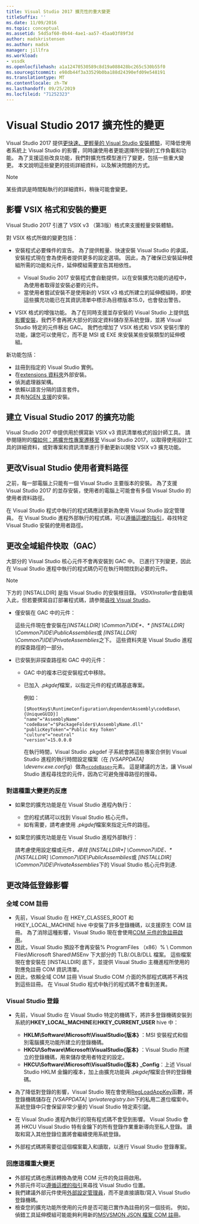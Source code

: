 ```yaml
---
title: Visual Studio 2017 擴充性的重大變更
titleSuffix: ''
ms.date: 11/09/2016
ms.topic: conceptual
ms.assetid: 54d5af60-0b44-4ae1-aa57-45aa03f89f3d
author: madskristensen
ms.author: madsk
manager: jillfra
ms.workload:
- vssdk
ms.openlocfilehash: a1a12470530589c8d19a088428bc265c530b55f0
ms.sourcegitcommit: e98db44f3a33529b0ba188d24390efd09e548191
ms.translationtype: MT
ms.contentlocale: zh-TW
ms.lasthandoff: 09/25/2019
ms.locfileid: "71252323"
---
```

# <a name="changes-in-visual-studio-2017-extensibility"></a>Visual Studio 2017 擴充性的變更

Visual Studio 2017 提供[更快速、更輕量的 Visual Studio 安裝體驗](https://devblogs.microsoft.com/visualstudio/faster-leaner-visual-studio-installer)，可降低使用者系統上 Visual Studio 的影響，同時讓使用者更能選擇所安裝的工作負載和功能。 為了支援這些改良功能，我們對擴充性模型進行了變更，包括一些重大變更。 本文說明這些變更的技術詳細資料，以及解決問題的方式。

> [!NOTE]
> 某些資訊是時間點執行的詳細資料，稍後可能會變更。

## <a name="changes-affecting-vsix-format-and-installation"></a>影響 VSIX 格式和安裝的變更

Visual Studio 2017 引進了 VSIX v3 （第3版）格式來支援輕量安裝體驗。

對 VSIX 格式所做的變更包括：

* 安裝程式必要條件的宣告。 為了提供輕量、快速安裝 Visual Studio 的承諾，安裝程式現在會為使用者提供更多的設定選項。 因此，為了確保已安裝延伸模組所需的功能和元件，延伸模組需要宣告其相依性。

  * Visual Studio 2017 安裝程式會自動提供，以在安裝擴充功能的過程中，為使用者取得並安裝必要的元件。
  * 當使用者嘗試安裝不是使用新的 VSIX v3 格式所建立的延伸模組時，即使這些擴充功能已在其資訊清單中標示為目標版本15.0，也會發出警告。

* VSIX 格式的增強功能。 為了在同時支援並存安裝的 Visual Studio 上提供[低影響安裝](https://devblogs.microsoft.com/visualstudio/anatomy-of-a-low-impact-visual-studio-install)，我們不會再將大部分的設定資料儲存至系統登錄，並將 Visual Studio 特定的元件移出 GAC。 我們也增加了 VSIX 格式和 VSIX 安裝引擎的功能，讓您可以使用它，而不是 MSI 或 EXE 來安裝某些安裝類型的延伸模組。

新功能包括：

* 註冊到指定的 Visual Studio 實例。
* 在[extensions 資料夾](set-install-root.md)外部安裝。
* 偵測處理器架構。
* 依賴以語言分隔的語言套件。
* 具有[NGEN 支援](ngen-support.md)的安裝。

## <a name="build-an-extension-for-visual-studio-2017"></a>建立 Visual Studio 2017 的擴充功能

Visual Studio 2017 中提供用於撰寫新 VSIX v3 資訊清單格式的設計師工具。 請參閱隨附的[檔如何：將擴充性專案遷移至](how-to-migrate-extensibility-projects-to-visual-studio-2017.md) Visual Studio 2017，以取得使用設計工具的詳細資料，或對專案和資訊清單進行手動更新以開發 VSIX v3 擴充功能。

## <a name="change-visual-studio-user-data-path"></a>更改Visual Studio 使用者資料路徑

之前，每一部電腦上只能有一個 Visual Studio 主要版本的安裝。 為了支援 Visual Studio 2017 的並存安裝，使用者的電腦上可能會有多個 Visual Studio 的使用者資料路徑。

在 Visual Studio 程式中執行的程式碼應該更新為使用 Visual Studio 設定管理員。 在 Visual Studio 進程外部執行的程式碼，可以[遵循這裡的指引](locating-visual-studio.md)，尋找特定 Visual Studio 安裝的使用者路徑。

## <a name="change-global-assembly-cache-gac"></a>更改全域組件快取（GAC）

大部分的 Visual Studio 核心元件不會再安裝到 GAC 中。 已進行下列變更，因此在 Visual Studio 進程中執行的程式碼仍可在執行時間找到必要的元件。

> [!NOTE]
> 下方的 [INSTALLDIR] 是指 Visual Studio 的安裝根目錄。 *VSIXInstaller*會自動填入此，但若要撰寫自訂部署程式碼，請參閱[尋找 Visual Studio](locating-visual-studio.md)。

* 僅安裝在 GAC 中的元件：

  這些元件現在會安裝在<em>[INSTALLDIR] \Common7\IDE\*、* [INSTALLDIR] \Common7\IDE\PublicAssemblies</em>或 *[INSTALLDIR] \Common7\IDE\PrivateAssemblies*之下。 這些資料夾是 Visual Studio 進程的探查路徑的一部分。

* 已安裝到非探查路徑和 GAC 中的元件：

  * GAC 中的複本已從安裝程式中移除。
  * 已加入 *.pkgdef*檔案，以指定元件的程式碼基底專案。

    例如：

    ```
    [$RootKey$\RuntimeConfiguration\dependentAssembly\codeBase\{UniqueGUID}]
    "name"="AssemblyName" "codeBase"="$PackageFolder$\AssemblyName.dll"
    "publicKeyToken"="Public Key Token"
    "culture"="neutral"
    "version"=15.0.0.0
    ```

    在執行時間，Visual Studio .pkgdef 子系統會將這些專案合併到 Visual Studio 進程的執行時間設定檔案（在 *[VSAPPDATA] \devenv.exe.config*）做為[`<codeBase>`](/dotnet/framework/configure-apps/file-schema/runtime/codebase-element)元素。 這是建議的方法，讓 Visual Studio 進程尋找您的元件，因為它可避免搜尋路徑的搜尋。

### <a name="reacting-to-this-breaking-change"></a>對這種重大變更的反應

* 如果您的擴充功能是在 Visual Studio 進程內執行：

  * 您的程式碼可以找到 Visual Studio 核心元件。
  * 如有需要，請考慮使用 *.pkgdef*檔案來指定元件的路徑。

* 如果您的擴充功能是在 Visual Studio 進程外部執行：

  請考慮使用設定檔或元件<em>，尋找 [INSTALLDIR\*] \Common7\IDE、* [INSTALLDIR] \Common7\IDE\PublicAssemblies</em>或 *[INSTALLDIR] \Common7\IDE\PrivateAssemblies*下的 Visual Studio 核心元件到達.

## <a name="change-reduce-registry-impact"></a>更改降低登錄影響

### <a name="global-com-registration"></a>全域 COM 註冊

* 先前，Visual Studio 在 HKEY_CLASSES_ROOT 和 HKEY_LOCAL_MACHINE hive 中安裝了許多登錄機碼，以支援原生 COM 註冊。 為了消除這種影響，Visual Studio 現在會使用[COM 元件的免註冊啟用](https://msdn.microsoft.com/library/ms973913.aspx)。
* 因此，Visual Studio 預設不會再安裝% ProgramFiles （x86）% \ Common Files\Microsoft Shared\MSEnv 下大部分的 TLB/.OLB/DLL 檔案。 這些檔案現在會安裝在 [INSTALLDIR] 底下，並提供 Visual Studio 主機進程所使用的對應免註冊 COM 資訊清單。
* 因此，依賴全域 COM 註冊 Visual Studio COM 介面的外部程式碼將不再找到這些註冊。 在 Visual Studio 程式中執行的程式碼不會看到差異。

### <a name="visual-studio-registry"></a>Visual Studio 登錄

* 先前，Visual Studio 在 Visual Studio 特定的機碼下，將許多登錄機碼安裝到系統的**HKEY_LOCAL_MACHINE**和**HKEY_CURRENT_USER** hive 中：

  * **HKLM\Software\Microsoft\VisualStudio\{版本}** ：MSI 安裝程式和個別電腦擴充功能所建立的登錄機碼。
  * **HKCU\Software\Microsoft\VisualStudio\{版本}** ：Visual Studio 所建立的登錄機碼，用來儲存使用者特定的設定。
  * **HKCU\Software\Microsoft\VisualStudio\{版本} _Config**：上述 Visual Studio HKLM 金鑰的複本，加上由擴充功能與 *.pkgdef*檔案合併的登錄機碼。

* 為了降低對登錄的影響，Visual Studio 現在會使用[RegLoadAppKey](/windows/desktop/api/winreg/nf-winreg-regloadappkeya)函數，將登錄機碼儲存在 *[VSAPPDATA] \privateregistry.bin*下的私用二進位檔案中。 系統登錄中只會保留非常少量的 Visual Studio 特定索引鍵。
* 在 Visual Studio 進程內執行的現有程式碼不會受到影響。 Visual Studio 會將 HKCU Visual Studio 特有金鑰下的所有登錄作業重新導向至私人登錄。 讀取和寫入其他登錄位置將會繼續使用系統登錄。
* 外部程式碼將需要從這個檔案載入和讀取，以進行 Visual Studio 登錄專案。

### <a name="react-to-this-breaking-change"></a>回應這種重大變更

* 外部程式碼也應該轉換為使用 COM 元件的免註冊啟用。
* 外部元件可以[遵循這裡的指引](https://devblogs.microsoft.com/setup/changes-to-visual-studio-15-setup)來尋找 Visual Studio 位置。
* 我們建議外部元件使用[外部設定管理員](/dotnet/api/microsoft.visualstudio.settings.externalsettingsmanager)，而不是直接讀取/寫入 Visual Studio 登錄機碼。
* 檢查您的擴充功能所使用的元件是否可能已實作為註冊的另一個技術。 例如，偵錯工具延伸模組可能能夠利用新的[MSVSMON JSON 檔案 COM 註冊](migrate-debugger-COM-registration.md)。
